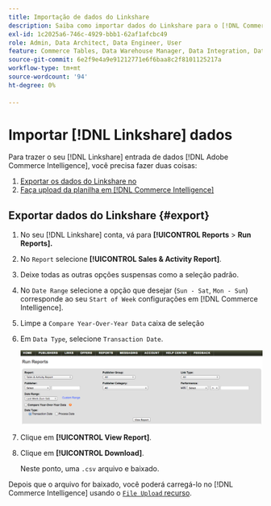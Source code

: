 ```yaml
---
title: Importação de dados do Linkshare
description: Saiba como importar dados do Linkshare para o [!DNL Commerce Intelligence].
exl-id: 1c2025a6-746c-4929-bbb1-62af1afcbc49
role: Admin, Data Architect, Data Engineer, User
feature: Commerce Tables, Data Warehouse Manager, Data Integration, Data Import/Export
source-git-commit: 6e2f9e4a9e91212771e6f6baa8c2f8101125217a
workflow-type: tm+mt
source-wordcount: '94'
ht-degree: 0%

---
```


# Importar [!DNL Linkshare] dados

Para trazer o seu [!DNL Linkshare] entrada de dados [!DNL Adobe Commerce Intelligence], você precisa fazer duas coisas:

1. [Exportar os dados do Linkshare no ](#export)
1. [Faça upload da planilha em [!DNL Commerce Intelligence]](../connecting-data/using-file-uploader.md)

## Exportar dados do Linkshare {#export}

1. No seu [!DNL Linkshare] conta, vá para **[!UICONTROL Reports** > **Run Reports].**

1. No `Report` selecione **[!UICONTROL Sales & Activity Report]**.

1. Deixe todas as outras opções suspensas como a seleção padrão.

1. No `Date Range` selecione a opção que desejar (`Sun - Sat`, `Mon - Sun`) corresponde ao seu `Start of Week` configurações em [!DNL Commerce Intelligence].

1. Limpe a `Compare Year-Over-Year Data` caixa de seleção

1. Em `Data Type`, selecione `Transaction Date`.

   ![import\_linkshare\_data.png](../../../assets/importing_linkshare_data.png)

1. Clique em **[!UICONTROL View Report]**.

1. Clique em **[!UICONTROL Download]**.

   Neste ponto, uma `.csv` arquivo e baixado.

Depois que o arquivo for baixado, você poderá carregá-lo no [!DNL Commerce Intelligence] usando o [`File Upload` recurso](../connecting-data/using-file-uploader.md).
